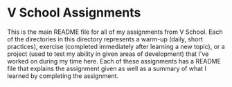 V School Assignments
====================
This is the main README file for all of my assignments from V School. Each of the directories in this directory represents a warm-up (daily, short practices), exercise (completed immediately after learning a new topic), or a project (used to test my ability in given areas of development) that I've worked on during my time here. Each of these assignments has a README file that explains the assignment given as well as a summary of what I learned by completing the assignment.